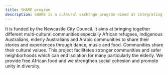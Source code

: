 ```yaml
---
title: SHARE program
description: SHARE is a cultural exchange program aimed at integrating refugees with the resident communities
---
```


It is funded by the Newcastle City Council. It aims at bringing together different multi-cultural communities especially African refugees, Indigenous Australians, elderly Australians and Arabic communities to share their stories and experiences through dance, music and food. Communities share their cultural values. This project facilitates stronger communities and safer neighborhoods which can end isolation for many particularly the elderly. We provide free African food and we strengthen social cohesion and promote unity in diversity.